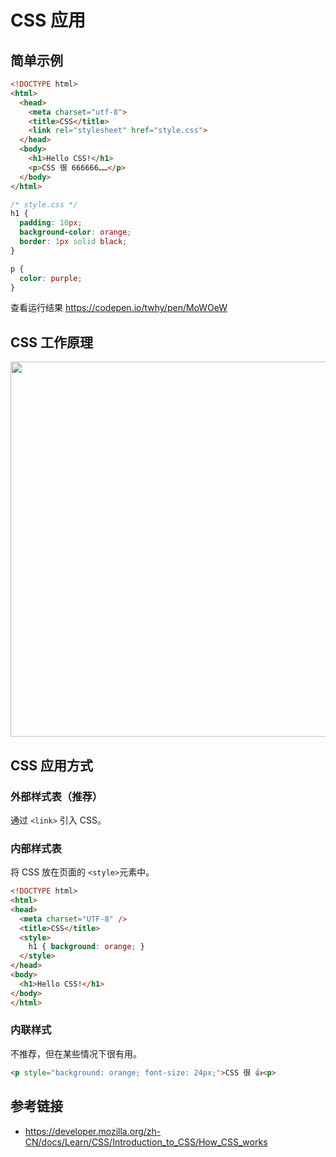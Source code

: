 # CSS 应用

## 简单示例
```html
<!DOCTYPE html>
<html>
  <head>
    <meta charset="utf-8">
    <title>CSS</title>
    <link rel="stylesheet" href="style.css">
  </head>
  <body>
    <h1>Hello CSS!</h1>
    <p>CSS 很 666666……</p>
  </body>
</html>
```
```css
/* style.css */
h1 {
  padding: 10px;
  background-color: orange;
  border: 1px solid black;
}

p {
  color: purple;
}
```
查看运行结果 https://codepen.io/twhy/pen/MoWOeW

## CSS 工作原理
<img src="https://mdn.mozillademos.org/files/11781/rendering.svg" width="600">

## CSS 应用方式
### 外部样式表（推荐）
通过 `<link>` 引入 CSS。

### 内部样式表
将 CSS 放在页面的 `<style>`元素中。
```html
<!DOCTYPE html>
<html>
<head>
  <meta charset="UTF-8" />
  <title>CSS</title>
  <style>
    h1 { background: orange; }
  </style>
</head>
<body>
  <h1>Hello CSS!</h1>
</body>
</html>
```

### 内联样式
不推荐，但在某些情况下很有用。
```html
<p style="background: orange; font-size: 24px;">CSS 很 👍<p>
```

## 参考链接
* https://developer.mozilla.org/zh-CN/docs/Learn/CSS/Introduction_to_CSS/How_CSS_works
